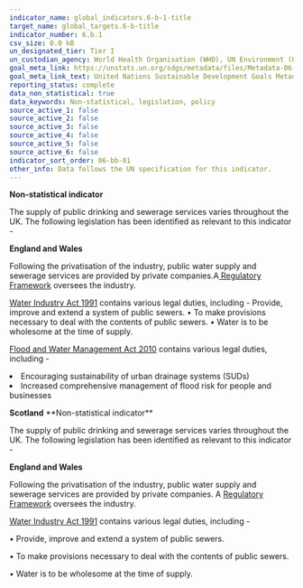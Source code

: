 ```yaml
---
indicator_name: global_indicators.6-b-1-title
target_name: global_targets.6-b-title
indicator_number: 6.b.1
csv_size: 0.0 kB
un_designated_tier: Tier I
un_custodian_agency: World Health Organisation (WHO), UN Environment (UNEP), Organisation for Economic Co-operation and Development (OECD)
goal_meta_link: https://unstats.un.org/sdgs/metadata/files/Metadata-06-0B-01.pdf
goal_meta_link_text: United Nations Sustainable Development Goals Metadata (PDF 395 KB)
reporting_status: complete
data_non_statistical: true
data_keywords: Non-statistical, legislation, policy
source_active_1: false
source_active_2: false
source_active_3: false
source_active_4: false
source_active_5: false
source_active_6: false
indicator_sort_order: 06-bb-01
other_info: Data follows the UN specification for this indicator. 
---
```

**Non-statistical indicator**
  
<p>The supply of public drinking and sewerage services varies throughout the UK. The following legislation has been identified as relevant to this indicator -   
  <p><b>England and Wales</b><p>Following the privatisation of the industry, public water supply and sewerage services are provided by private companies.A<a href="https://www.ofwat.gov.uk/regulated-companies/ofwat-industry-overview/">  Regulatory Framework</a> oversees the industry. <p><a href="http://www.legislation.gov.uk/ukpga/1991/56/introduction">Water Industry Act 1991</a> contains various legal duties, including - 
Provide, improve and extend a system of public sewers.
• To make provisions necessary to deal with the contents of public sewers.
• Water is to be wholesome at the time of supply.

  <p><a href="https://www.legislation.gov.uk/ukpga/2010/29/contents">Flood and Water Management Act 2010</a> contains various legal duties, including -
<li>Encouraging sustainability of urban drainage systems (SUDs)
 <li>Increased comprehensive management of flood risk for people and businesses</li>

<p><b>Scotland</b>
  **Non-statistical indicator**

The supply of public drinking and sewerage services varies throughout the UK. The following legislation has been identified as relevant to this indicator -   

<b>England and Wales</b>
 
Following the privatisation of the industry, public water supply and sewerage services are provided by private companies. A [Regulatory Framework](https://www.ofwat.gov.uk/regulated-companies/ofwat-industry-overview/) oversees the industry. 

[Water Industry Act 1991](http://www.legislation.gov.uk/ukpga/1991/56/introduction) contains various legal duties, including -

•	Provide, improve and extend a system of public sewers.

•	To make provisions necessary to deal with the contents of public sewers.
  
•	Water is to be wholesome at the time of supply. 